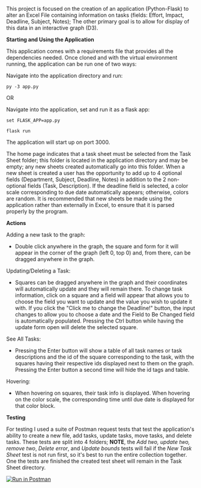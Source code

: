 This project is focused on the creation of an application (Python-Flask) to alter an Excel File containing information on tasks (fields: Effort, Impact, 
Deadline, Subject, Notes); The other primary goal is to allow for display of this data in an interactive graph (D3).


**Starting and Using the Application**

This application comes with a requirements file that provides all the dependencies needed. Once cloned
and with the virtual environment running, the application can be run one of two ways:

Navigate into the application directory and run:


    py -3 app.py

OR

Navigate into the application, set and run it as a flask app:


    set FLASK_APP=app.py
    
    flask run

The application will start up on port 3000.

The home page indicates that a task sheet must be selected from the Task Sheet folder; this folder is located
in the application directory and may be empty; any new sheets created automatically go into this folder. When a new sheet is created a user has the opportunity to add up to 4 optional fields (Department, Subject, Deadline, Notes) 
in addition to the 2 non-optional fields (Task, Description). If the deadline field is selected, a color scale corresponding to due date automatically appears; otherwise, colors are random.
It is recommended that new sheets be made using the application rather than externally in Excel, to ensure that it is
parsed properly by the program.

**Actions**

Adding a new task to the graph:

* Double click anywhere in the graph, the square and form for it will appear in the corner of the graph (left 0, top 0) and, from there, can be dragged anywhere in the graph.

Updating/Deleting a Task:

* Squares can be dragged anywhere in the graph and their coordinates will automatically update and they will remain there.
  To change task information, click on a square and a field will appear that allows you to choose the field you want
  to update and the value you wish to update it with. If you click the "Click me to change the Deadline!" button, the
  input changes to allow you to choose a date and the Field to Be Changed field is automatically populated.
  Pressing the Ctrl button while having the update form open will delete the selected square.

See All Tasks:

* Pressing the Enter button will show a table of all task names or task descriptions and the id of the square corresponding
  to the task, with the squares having their respective ids displayed next to them on the graph. Pressing the Enter
  button a second time will hide the id tags and table.

Hovering:

* When hovering on squares, their task info is displayed. When hovering on the color scale, the corresponding time
  until due date is displayed for that color block.

**Testing** 

For testing I used a suite of Postman request tests that test the application's ability to create a new file, add tasks, 
update tasks, move tasks, and delete tasks. These tests are split into 4 folders; **NOTE**, the *Add two, update two, remove 
two*, *Delete error*, and *Update bounds* tests will fail if the *New Task Sheet* test is not run first, so it's best to run the 
entire collection together. One the tests are finished the created test sheet will remain in the Task Sheet directory.

[![Run in Postman](https://run.pstmn.io/button.svg)](https://app.getpostman.com/run-collection/1d6164d3fda1580c7fcd)
